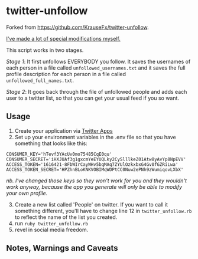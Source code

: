 # twitter-unfollow

Forked from https://github.com/KrauseFx/twitter-unfollow.  

[I've made a lot of special modifications myself.](https://www.youtube.com/watch?v=Mrx24jofi0w)

This script works in two stages.  

_Stage 1_:  It first unfollows EVERYBODY you follow.  It saves the usernames of each person in a file called `unfollowed_usernames.txt` and it saves the full profile description for each person in a file called `unfollowed_full_names.txt`.

_Stage 2_: It goes back through the file of unfollowed people and adds each user to a twitter list, so that you can get your usual feed if you so want.

## Usage

1. Create your application via [Twitter Apps](https://apps.twitter.com)
2. Set up your environment variables in the .env file so that you have something that looks like this:

```
CONSUMER_KEY='hTevf3YAcUv0mo75485CqE0qu'
CONSUMER_SECRET='iHXJUAf3g1gxcmYeEYUQLky2CySlllkeZ01Atw8yAvYp8NpEVV'
ACCESS_TOKEN='1616421-8FbWIrCayWHv5bqMAq7ZYUlOzkxbxG4Gv0fGZRiLwa'
ACCESS_TOKEN_SECRET='HPZhnBLoKNKVOBIMqWDPtCC0Nuw2ePNh9zWumiqovLXbX'
```

*nb. I've changed those keys so they won't work for you and they wouldn't work anyway, because the app you generate will only be able to modify your own profile.*

3. Create a new list called 'People' on twitter.  If you want to call it something different, you'll have to change line 12 in `twitter_unfollow.rb` to reflect the name of the list you created.
4. run `ruby twitter_unfollow.rb`
5. revel in social media freedom.

## Notes, Warnings and Caveats

